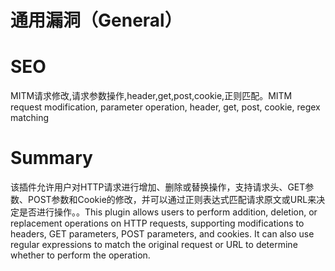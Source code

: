 # 通用漏洞（General）
# SEO
MITM请求修改,请求参数操作,header,get,post,cookie,正则匹配。MITM request modification, parameter operation, header, get, post, cookie, regex matching
# Summary
该插件允许用户对HTTP请求进行增加、删除或替换操作，支持请求头、GET参数、POST参数和Cookie的修改，并可以通过正则表达式匹配请求原文或URL来决定是否进行操作。。This plugin allows users to perform addition, deletion, or replacement operations on HTTP requests, supporting modifications to headers, GET parameters, POST parameters, and cookies. It can also use regular expressions to match the original request or URL to determine whether to perform the operation.
